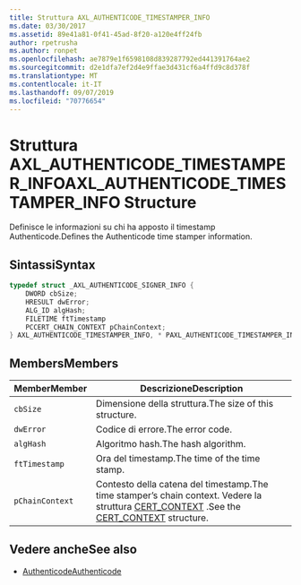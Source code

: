 ```yaml
---
title: Struttura AXL_AUTHENTICODE_TIMESTAMPER_INFO
ms.date: 03/30/2017
ms.assetid: 89e41a81-0f41-45ad-8f20-a120e4ff24fb
author: rpetrusha
ms.author: ronpet
ms.openlocfilehash: ae7879e1f6598108d839287792ed441391764ae2
ms.sourcegitcommit: d2e1dfa7ef2d4e9ffae3d431cf6a4ffd9c8d378f
ms.translationtype: MT
ms.contentlocale: it-IT
ms.lasthandoff: 09/07/2019
ms.locfileid: "70776654"
---
```

# <a name="axl_authenticode_timestamper_info-structure"></a><span data-ttu-id="85f27-102">Struttura AXL_AUTHENTICODE_TIMESTAMPER_INFO</span><span class="sxs-lookup"><span data-stu-id="85f27-102">AXL_AUTHENTICODE_TIMESTAMPER_INFO Structure</span></span>
<span data-ttu-id="85f27-103">Definisce le informazioni su chi ha apposto il timestamp Authenticode.</span><span class="sxs-lookup"><span data-stu-id="85f27-103">Defines the Authenticode time stamper information.</span></span>  
  
## <a name="syntax"></a><span data-ttu-id="85f27-104">Sintassi</span><span class="sxs-lookup"><span data-stu-id="85f27-104">Syntax</span></span>  
  
```cpp  
typedef struct _AXL_AUTHENTICODE_SIGNER_INFO {  
    DWORD cbSize;  
    HRESULT dwError;  
    ALG_ID algHash;  
    FILETIME ftTimestamp  
    PCCERT_CHAIN_CONTEXT pChainContext;  
} AXL_AUTHENTICODE_TIMESTAMPER_INFO, * PAXL_AUTHENTICODE_TIMESTAMPER_INFO;  
```  
  
## <a name="members"></a><span data-ttu-id="85f27-105">Members</span><span class="sxs-lookup"><span data-stu-id="85f27-105">Members</span></span>  
  
|<span data-ttu-id="85f27-106">Member</span><span class="sxs-lookup"><span data-stu-id="85f27-106">Member</span></span>|<span data-ttu-id="85f27-107">Descrizione</span><span class="sxs-lookup"><span data-stu-id="85f27-107">Description</span></span>|  
|------------|-----------------|  
|`cbSize`|<span data-ttu-id="85f27-108">Dimensione della struttura.</span><span class="sxs-lookup"><span data-stu-id="85f27-108">The size of this structure.</span></span>|  
|`dwError`|<span data-ttu-id="85f27-109">Codice di errore.</span><span class="sxs-lookup"><span data-stu-id="85f27-109">The error code.</span></span>|  
|`algHash`|<span data-ttu-id="85f27-110">Algoritmo hash.</span><span class="sxs-lookup"><span data-stu-id="85f27-110">The hash algorithm.</span></span>|  
|`ftTimestamp`|<span data-ttu-id="85f27-111">Ora del timestamp.</span><span class="sxs-lookup"><span data-stu-id="85f27-111">The time of the time stamp.</span></span>|  
|`pChainContext`|<span data-ttu-id="85f27-112">Contesto della catena del timestamp.</span><span class="sxs-lookup"><span data-stu-id="85f27-112">The time stamper’s chain context.</span></span>  <span data-ttu-id="85f27-113">Vedere la struttura [CERT_CONTEXT](/windows/win32/api/wincrypt/ns-wincrypt-cert_context) .</span><span class="sxs-lookup"><span data-stu-id="85f27-113">See the [CERT_CONTEXT](/windows/win32/api/wincrypt/ns-wincrypt-cert_context) structure.</span></span>|  
  
## <a name="see-also"></a><span data-ttu-id="85f27-114">Vedere anche</span><span class="sxs-lookup"><span data-stu-id="85f27-114">See also</span></span>

- [<span data-ttu-id="85f27-115">Authenticode</span><span class="sxs-lookup"><span data-stu-id="85f27-115">Authenticode</span></span>](index.md)
